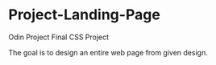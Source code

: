 # Project-Landing-Page
Odin Project Final CSS Project

The goal is to design an entire web page from given design.
